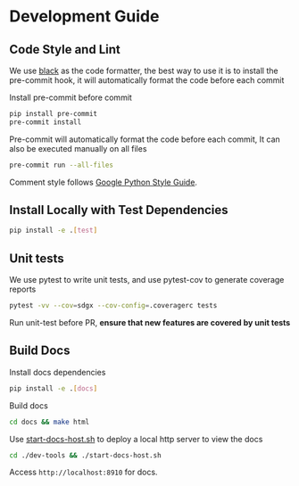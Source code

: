 # Development Guide

## Code Style and Lint

We use [black](https://github.com/psf/black) as the code formatter, the best way to use it is to install the pre-commit hook, it will automatically format the code before each commit

Install pre-commit before commit

```bash
pip install pre-commit
pre-commit install
```

Pre-commit will automatically format the code before each commit, It can also be executed manually on all files

```bash
pre-commit run --all-files
```

Comment style follows [Google Python Style Guide](https://google.github.io/styleguide/pyguide.html#38-comments-and-docstrings).

## Install Locally with Test Dependencies

```bash
pip install -e .[test]
```

## Unit tests

We use pytest to write unit tests, and use pytest-cov to generate coverage reports

```bash
pytest -vv --cov=sdgx --cov-config=.coveragerc tests
```

Run unit-test before PR, **ensure that new features are covered by unit tests**

## Build Docs

Install docs dependencies

```bash
pip install -e .[docs]
```

Build docs

```bash
cd docs && make html
```

Use [start-docs-host.sh](dev-tools/start-docs-host.sh) to deploy a local http server to view the docs

```bash
cd ./dev-tools && ./start-docs-host.sh
```

Access `http://localhost:8910` for docs.
